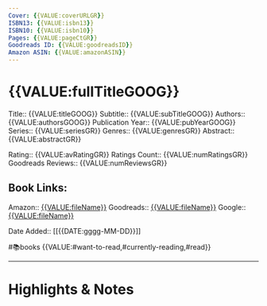 ```yaml
---
Cover: {{VALUE:coverURLGR}}
ISBN13: {{VALUE:isbn13}}
ISBN10: {{VALUE:isbn10}}
Pages: {{VALUE:pageCtGR}}
Goodreads ID: {{VALUE:goodreadsID}}
Amazon ASIN: {{VALUE:amazonASIN}}
---
```

# {{VALUE:fullTitleGOOG}}

Title:: {{VALUE:titleGOOG}}
Subtitle:: {{VALUE:subTitleGOOG}}
Authors:: {{VALUE:authorsGOOG}}
Publication Year:: {{VALUE:pubYearGOOG}}
Series:: {{VALUE:seriesGR}}
Genres:: {{VALUE:genresGR}}
Abstract:: {{VALUE:abstractGR}}

Rating:: {{VALUE:avRatingGR}}
Ratings Count:: {{VALUE:numRatingsGR}}
Goodreads Reviews:: {{VALUE:numReviewsGR}}

## Book Links:
Amazon:: [{{VALUE:fileName}}]({{VALUE:amazonURL}})
Goodreads:: [{{VALUE:fileName}}]({{VALUE:goodreadsURL}})
Google:: [{{VALUE:fileName}}]({{VALUE:googleURL}})

Date Added:: [[{{DATE:gggg-MM-DD}}]]

#📚books {{VALUE:#want-to-read,#currently-reading,#read}}

---
# Highlights & Notes